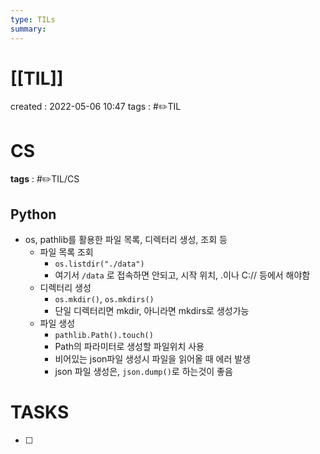 ```yaml
---
type: TILs
summary: 
---
```


# [[TIL]]
created : 2022-05-06 10:47
tags : #✏️TIL

# CS
**tags** : #✏️TIL/CS

## Python
- os, pathlib를 활용한 파일 목록, 디렉터리 생성, 조회 등
	- 파일 목록 조회
		- `os.listdir("./data")`
		- 여기서 `/data` 로 접속하면 안되고, 시작 위치, .이나 C:// 등에서 해야함
	- 디렉터리 생성
		- `os.mkdir()`, `os.mkdirs()`
		- 단일 디렉터리면 mkdir, 아니라면 mkdirs로 생성가능
	- 파일 생성
		- `pathlib.Path().touch()`
		- Path의 파라미터로 생성할 파일위치 사용
		- 비어있는 json파일 생성시 파일을 읽어올 때 에러 발생
		- json 파일 생성은, `json.dump()`로 하는것이 좋음

# TASKS
- [ ] 
